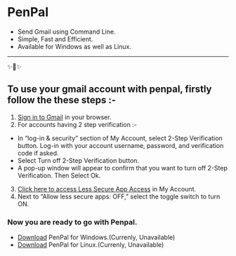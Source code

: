 PenPal
========================

* Send Gmail using Command Line.
* Simple, Fast and Efficient.
* Available for Windows as well as Linux.


---------------

✨🍰✨

## To use your gmail account with penpal, firstly follow the these steps :-

1. [Sign in to Gmail](https://www.google.com/gmail/) in your browser.
2. For accounts having 2 step verification :-
  * In “log-in & security” section of My Account, select 2-Step Verification button. Log-in with your account username, password, and verification code if asked.
  * Select Turn off 2-Step Verification button.
  * A pop-up window will appear to confirm that you want to turn off 2-Step Verification. Then Select Ok.

3. [Click here to access Less Secure App Access](https://www.google.com/settings/security/lesssecureapps) in My Account.
4. Next to “Allow less secure apps: OFF,” select the toggle switch to turn ON.

### Now you are ready to go with Penpal.
* [Download]() PenPal for Windows.(Currenly, Unavailable)
* [Download]() PenPal for Linux.(Currenly, Unavailable)
